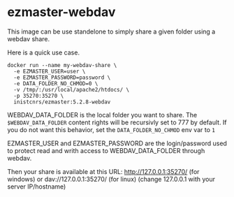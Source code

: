 # ezmaster-webdav

This image can be use standelone to simply share a given folder using a webdav share.

Here is a quick use case.

```shell
docker run --name my-webdav-share \
  -e EZMASTER_USER=user \
  -e EZMASTER_PASSWORD=password \
  -e DATA_FOLDER_NO_CHMOD=0 \
  -v /tmp/:/usr/local/apache2/htdocs/ \
  -p 35270:35270 \
  inistcnrs/ezmaster:5.2.8-webdav
```

WEBDAV_DATA_FOLDER is the local folder you want to share. The `$WEBDAV_DATA_FOLDER` content rights will be recursivly set to 777 by default. If you do not want this behavior, set the `DATA_FOLDER_NO_CHMOD` env var to `1`

EZMASTER_USER and EZMASTER_PASSWORD are the login/password used to protect read and writh access to WEBDAV_DATA_FOLDER through webdav.

Then your share is available at this URL:
http://127.0.0.1:35270/ (for windows) or dav://127.0.0.1:35270/ (for linux)
(change 127.0.0.1 with your server IP/hostname)
